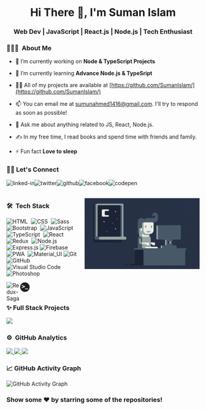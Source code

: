 <h1 align="center">Hi There 👋, I'm Suman Islam</h1>
<h3 align="center">Web Dev | JavaScript | React.js | Node.js | Tech Enthusiast</h3>

### 👨🏻‍💻 &nbsp;About Me
- 🔭 I’m currently working on **Node & TypeScript Projects**

- 🌱 I’m currently learning **Advance Node.js & TypeSript**

- 👨‍💻 All of my projects are available at [https://github.com/SumanIslam/](https://github.com/SumanIslam/)

- 📫 You can email me at sumunahmed1416@gmail.com. I'll try to respond as soon as possible!

- 💬 Ask me about anything related to JS, React, Node.js.

- ✍️ In my free time, I read books and spend time with friends and family.

- ⚡ Fun fact **Love to sleep**

### 🤝🏻 Let's Connect

[<img align="left" alt="linked-in" src="https://img.shields.io/badge/linkedin-%230077B5.svg?&style=for-the-badge&logo=linkedin&logoColor=white" />](https://www.linkedin.com/in/sumanislam/)

[<img align="left" alt="twitter" src="https://img.shields.io/badge/twitter-%231DA1F2.svg?&style=for-the-badge&logo=twitter&logoColor=white" />](https://twitter.com/SumanIs60417396)

[<img align="left" alt="github" src="https://img.shields.io/badge/github-%2312100E.svg?&style=for-the-badge&logo=github&logoColor=white" />](https://github.com/SumanIslam)

[<img align="left" alt="facebook" src="https://img.shields.io/badge/facebook-%231877F2.svg?&style=for-the-badge&logo=facebook&logoColor=white" />](https://www.facebook.com/sumanislam.raju/)

[<img align="left" alt="codepen" src="https://img.shields.io/badge/codepen-%2312100E.svg?&style=for-the-badge&logo=codepen&logoColor=white" />](https://codepen.io/Suman_Islam)
</br>
</br>

<img alt="Night Coding" src="https://raw.githubusercontent.com/AVS1508/AVS1508/master/assets/Night-Coding.gif" align="right"/>

### 🛠 &nbsp;Tech Stack

![HTML](https://img.shields.io/badge/-HTML-05122A?style=flat&logo=HTML5)&nbsp;
![CSS](https://img.shields.io/badge/-CSS-05122A?style=flat&logo=CSS3&logoColor=1572B6)&nbsp;
![Sass](https://img.shields.io/badge/-Sass-05122A?style=flat&logo=sass)&nbsp;
![Bootstrap](https://img.shields.io/badge/-Bootstrap-05122A?style=flat&logo=bootstrap&logoColor=563D7C)&nbsp;
![JavaScript](https://img.shields.io/badge/-JavaScript-05122A?style=flat&logo=javascript)&nbsp;
![TypeScript](https://img.shields.io/badge/-TypeScript-05122A?style=flat&logo=typescript)&nbsp;
![React](https://img.shields.io/badge/-React-05122A?style=flat&logo=react)&nbsp;
![Redux](https://img.shields.io/badge/-Redux-05122A?style=flat&logo=redux)&nbsp;
![Node.js](https://img.shields.io/badge/-Node.js-05122A?style=flat&logo=node.js)&nbsp;
![Express.js](https://img.shields.io/badge/-Express.js-black?style=flat-square&logo=express.js)
![Firebase](https://img.shields.io/badge/-Firebase-05122A?style=flat&logo=firebase)&nbsp;
![PWA](https://img.shields.io/badge/-PWA-05122A?style=flat&logo=pwa)&nbsp;
![Material_UI](https://img.shields.io/badge/-Material_UI-black?style=flat-square&logo=material-ui)
![Git](https://img.shields.io/badge/-Git-05122A?style=flat&logo=git)&nbsp;
![GitHub](https://img.shields.io/badge/-GitHub-05122A?style=flat&logo=github)&nbsp;
![Visual Studio Code](https://img.shields.io/badge/-Visual%20Studio%20Code-05122A?style=flat&logo=visual-studio-code&logoColor=007ACC)&nbsp;
![Photoshop](https://img.shields.io/badge/-Photoshop-05122A?style=flat&logo=adobe-photoshop)&nbsp;


<a href="https://redux-saga.js.org/" title="redux-saga">
  <img align="left" alt="Redux-Saga" width="35px" style="margin-bottom: -5px;" src="https://redux-saga.js.org/img/Redux-Saga-Logo.png" />
</a>



<a href="#" title="terminal">
  <img align="left" alt="terminal" width="26px" src="https://raw.githubusercontent.com/github/explore/80688e429a7d4ef2fca1e82350fe8e3517d3494d/topics/terminal/terminal.png" /></a>


</br>
</br>

### ✨ Full Stack Projects
[![](https://img.shields.io/badge/-👑%20Crwn%20Clothing-000)](https://crwn-live-preview.herokuapp.com/)

### ⚙️ &nbsp;GitHub Analytics

<p>
<a href="https://github.com/SumanIslam/">
  <img height="180rem" src="https://github-readme-stats-eight-theta.vercel.app/api?username=SumanIslam&show_icons=true&theme=algolia&include_all_commits=true&count_private=true"/>
  <img width="45%" src="https://github-readme-streak-stats.herokuapp.com/?user=SumanIslam&theme=algolia" />
  <img height="180rem" src="https://github-readme-stats-eight-theta.vercel.app/api/top-langs/?username=SumanIslam&layout=compact&langs_count=8&theme=algolia"/>
  
</a>
</p>

### 📈 GitHub Activity Graph

![GitHub Activity Graph](https://activity-graph.herokuapp.com/graph?username=SumanIslam&bg_color=000000&color=4fff67&line=4fff67&point=ffffff&area=true&hide_border=true)


### Show some ❤️ by starring some of the repositories!
